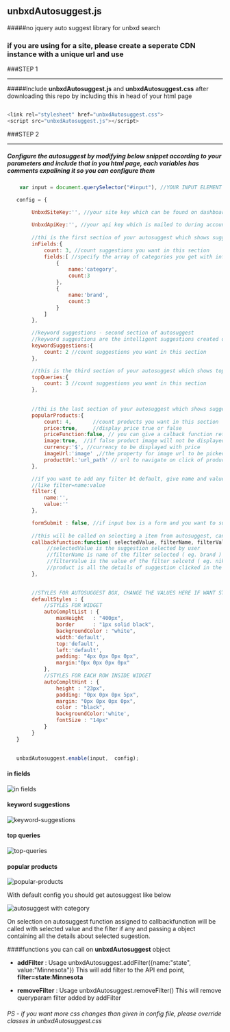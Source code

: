 ## unbxdAutosuggest.js
#####no jquery auto suggest library for unbxd search

### if you are using for a site, please create a seperate CDN instance with a unique url and use

###STEP 1
- - - -
#####Include **unbxdAutosuggest.js** and **unbxdAutosuggest.css** after downloading this repo by including this in head of your html page
```javascript

<link rel="stylesheet" href="unbxdAutosuggest.css">
<script src="unbxdAutosuggest.js"></script> 

```

###STEP 2
- - - -
##### Configure the autosuggest by modifying below snippet according to your parameters and include that in you html page, each variables has comments expalining it so you can configure them

```javascript
    var input = document.querySelector("#input"), //YOUR INPUT ELEMENT

   config = {

    	UnbxdSiteKey:'', //your site key which can be found on dashboard
		
		UnbxdApiKey:'', //your api key which is mailed to during account creation or can be found on account section 
		
		//thi is the first section of your autosuggest which shows suggestions and categories below them ( refere the image below )
		inFields:{
			count: 3, //count suggestions you want in this section
			fields:[ //specify the array of categories you get with infields along with count
				{
					name:'category',
					count:3
				},
				{
					name:'brand',
					count:3
				}
			]
		},

		//keyword suggestions - second section of autosuggest
		//keyword suggestions are the intelligent suggestions created on the fly by UNBXD based on different fields of the product ( refere the image below )
		keywordSuggestions:{
			count: 2 //count suggestions you want in this section
		},

		//this is the third section of your autosuggest which shows topqueries generated by unbxd based on anaytics  ( refere the image below )
		topQueries:{
			count: 3 //count suggestions you want in this section
		},
		
		
		//thi is the last section of your autosuggest which shows suggestions  ( refere the image below )
		popularProducts:{
			count: 4, 		//count products you want in this section
			price:true,		//display price true or false
			priceFunction:false, // you can give a calback function returning the price, product object wil be passed to this function while calling
			image:true,  //if false product image will not be displayed
			currency:'$', //currency to be displayed with price
			imageUrl:'image' ,//the property for image url to be picked from response
			productUrl:'url_path' // url to navigate on click of product
		},

		//if you want to add any filter bt default, give name and value so it will be add to API url 
		//like filter=name:value
		filter:{
			name:'',
			value:''
		},

		formSubmit : false, //if input box is a form and you want to submit it on selection from autosuggest make this true
		
		//this will be called on selecting a item from autosuggest, can be used to call search query
		callbackfunction:function( selectedValue, filterName, filterValue, product){
			 //selectedValue is the suggestion selected by user
			 //filterName is name of the filter selected ( eg. brand )
			 //filterValue is the value of the filter selcetd ( eg. nike )
			 //product is all the details of suggestion clicked in the form of a json
		},
		

		//STYLES FOR AUTOSUGGEST BOX, CHANGE THE VALUES HERE IF WANT STYLES APRT FROM DEFAULT ONE
		defaultStyles : {
		    //STYLES FOR WIDGET
			autoCompltList : {
				maxHeight 	: "400px",
				border 		: "1px solid black",
				backgroundColor : "white",
				width:'default',
				top:'default',
				left:'default',
				padding: "4px 0px 0px 0px",
				margin:"0px 0px 0px 0px"
			},
			//STYLES FOR EACH ROW INSIDE WIDGET
			autoCompltHint : {
				height : "23px",
				padding: "0px 0px 0px 5px",
				margin: "0px 0px 0px 0px",
				color : "black",
				backgroundColor:'white',
				fontSize : "14px"
			}
		}
   }

  
   unbxdAutosuggest.enable(input,  config);
```
#### in fields
![in fields](https://raw.githubusercontent.com/unbxd/autosuggest/master/screenshots/infields.png "in fields")

#### keyword suggestions
![keyword-suggestions](https://raw.githubusercontent.com/unbxd/autosuggest/master/screenshots/keyword-suggestions.png "keyword-suggestions")

#### top queries
![top-queries](https://raw.githubusercontent.com/unbxd/autosuggest/master/screenshots/top-queries.png "top-queries")

#### popular products
![popular-products](https://raw.githubusercontent.com/unbxd/autosuggest/master/screenshots/popular-products.png "popular-products")

With default config you should get autosuggest like below


![autosuggest with category](https://raw.githubusercontent.com/unbxd/autosuggest/master/screenshots/default.png "autosuggest with category")

On selection on autosuggest function assigned to callbackfunction will be called with selected value and the filter if any and passing a object containing all the details about selected sugestion.

####functions you can call on **unbxdAutosuggest** object 

- **addFilter** :
Usage unbxdAutosuggest.addFilter({name:"state", value:"Minnesota"})
This will add filter to the API end point, **filter=state:Minnesota**

+ **removeFilter** :
Usage unbxdAutosuggest.removeFilter()
This will remove queryparam filter added by addFilter


###### PS - if you want more css changes than given in config file, please override classes in unbxdAutosuggest.css 




